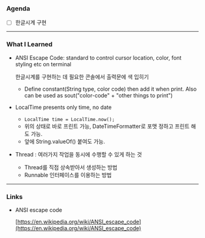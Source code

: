 ### Agenda

- [ ]  한글시계 구현

---

### What I Learned

- ANSI Escape Code: standard to control cursor location, color, font styling etc on terminal

    한글시계를 구현하는 데 필요한 콘솔에서 출력문에 색 입히기

    - Define constant(String type, color code) then add it when print. Also can be used as sout("color-code" + "other things to print")
- LocalTime presents only time, no date
    - `LocalTime time = LocalTime.now();`
    - 위의 상태로 바로 프린트 가능, DateTimeFormatter로 포맷 정하고 프린트 해도 가능.
    - 앞에 String.valueOf() 붙여도 가능.
- Thread : 여러가지 작업을 동시에 수행할 수 있게 하는 것
    - Thread를 직접 상속받아서 생성하는 방법
    - Runnable 인터페이스를 이용하는 방법

---

### Links

- ANSI escape code

    [https://en.wikipedia.org/wiki/ANSI_escape_code](https://en.wikipedia.org/wiki/ANSI_escape_code)